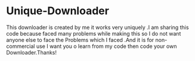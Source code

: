 # Unique-Downloader
This downloader is created by me it works very uniquely .I am sharing this code because faced many problems while making this so I do not want anyone else to face the Problems which I faced .And it is for non-commercial use I want you o learn from my code then code your own Downloader.Thanks!
